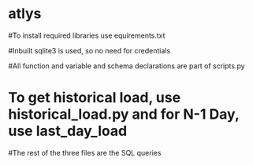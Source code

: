 # atlys

#To install required libraries use equirements.txt


#Inbuilt sqlite3 is used, so no need for credentials

#All function and variable and schema declarations are part of scripts.py

# To get historical load, use historical_load.py and for N-1 Day, use last_day_load

#The rest of the three files are the SQL queries
